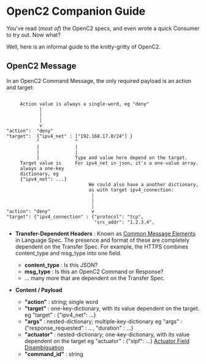# OpenC2 Companion Guide

You've read (*most of*) the OpenC2 specs, and even wrote a quick Consumer to try out. Now what?

Well, here is an informal guide to the knitty-gritty of OpenC2. 


## OpenC2 Message 

In an OpenC2 Command Message, the only required payload is an action and target:
```

     Action value is always a single-word, eg "deny"
            |
            |
            |
            v
"action":  "deny"
"target":  {"ipv4_net" : ["192.168.17.0/24"] }
           ^             ^
           |             |
           |             |
           |             Type and value here depend on the target.
     Target value is     For ipv4_net in json, it's a one-value array.
     always a one-key          
     dictionary, eg 
     {"ipv4_net": ...}
                              We could also have a another dictionary, 
                              as with target ipv4_connection:
                               |
                               |
                               |
"action": "deny"               v  
"target": {"ipv4_connection" : {"protocol": "tcp",
                                "src_addr": "1.2.3.4",
```





* **Transfer-Dependent Headers** : Known as [Common Message Elements](https://docs.oasis-open.org/openc2/oc2ls/v1.0/cs02/oc2ls-v1.0-cs02.html#32-message) in Language Spec. The presence and format of these are completely dependent on the Transfer Spec. For example, the HTTPS combines content_type and msg_type into one field.
  * **content_type** : Is this JSON?
  * **msg_type** : Is this an OpenC2 Command or Response?
  * ... many more that are dependent on the Transfer Spec.
 
* **Content / Payload**
  * **"action"** : string; single word
  * **"target"** : one-key-dictionary, with its value dependent on the target. eg "target" : {"ipv4_net": ...}
  * **"args"** : nested-dictionary; multiple-key-dictionary eg "args" : {"response_requested" : ..., "duration" : ...}
  * **"actuator"** : nested-dictionary; one-key-dictionary, with its value dependent on the target eg "actuator" : {"slpf": ...} [Actuator Field Disambiguation](/disambiguation/actuator.md)
  * **"command_id"** : string
